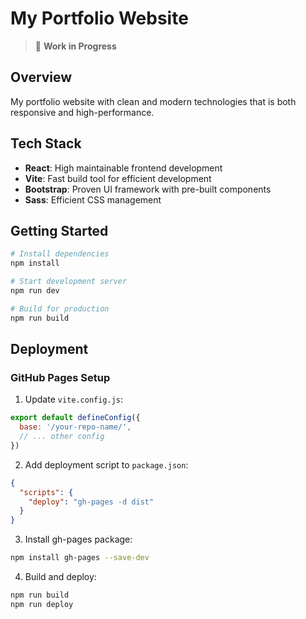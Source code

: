 # My Portfolio Website

> 🚧 **Work in Progress**

## Overview
My portfolio website with clean and modern technologies that is both responsive and high-performance.

## Tech Stack
- **React**: High maintainable frontend development
- **Vite**: Fast build tool for efficient development
- **Bootstrap**: Proven UI framework with pre-built components
- **Sass**: Efficient CSS management

## Getting Started

```bash
# Install dependencies
npm install

# Start development server
npm run dev

# Build for production
npm run build
```

## Deployment

### GitHub Pages Setup

1. Update `vite.config.js`:
```js
export default defineConfig({
  base: '/your-repo-name/',
  // ... other config
})
```

2. Add deployment script to `package.json`:
```json
{
  "scripts": {
    "deploy": "gh-pages -d dist"
  }
}
```

3. Install gh-pages package:
```bash
npm install gh-pages --save-dev
```

4. Build and deploy:
```bash
npm run build
npm run deploy
```
